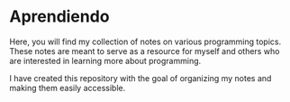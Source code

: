 # Aprendiendo
Here, you will find my collection of notes on various programming topics. These notes are meant to serve as a resource for myself and others who are interested in learning more about programming.

I have created this repository with the goal of organizing my notes and making them easily accessible.
